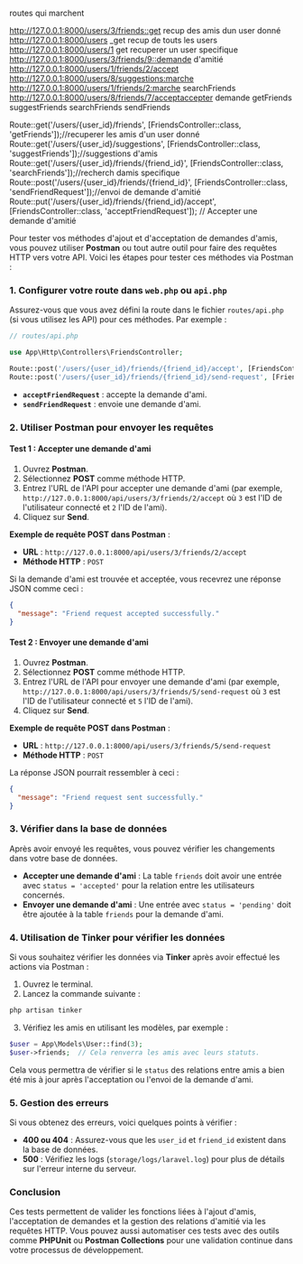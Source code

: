 routes qui marchent

http://127.0.0.1:8000/users/3/friends::get recup des amis dun user donné
http://127.0.0.1:8000/users  _get  recup de touts les users 
http://127.0.0.1:8000/users/1   get  recuperer un user specifique
http://127.0.0.1:8000/users/3/friends/9::demande d'amitié
http://127.0.0.1:8000/users/1/friends/2/accept
http://127.0.0.1:8000/users/8/suggestions:marche
http://127.0.0.1:8000/users/1/friends/2:marche searchFriends
http://127.0.0.1:8000/users/8/friends/7/acceptaccepter demande
getFriends
suggestFriends
searchFriends
sendFriends

Route::get('/users/{user_id}/friends', [FriendsController::class, 'getFriends']);//recuperer les amis d'un user donné
Route::get('/users/{user_id}/suggestions', [FriendsController::class, 'suggestFriends']);//suggestions d'amis
Route::get('/users/{user_id}/friends/{friend_id}', [FriendsController::class, 'searchFriends']);//recherch damis specifique
Route::post('/users/{user_id}/friends/{friend_id}', 
[FriendsController::class, 'sendFriendRequest']);//envoi de demande d'amitié
Route::put('/users/{user_id}/friends/{friend_id}/accept',
 [FriendsController::class, 'acceptFriendRequest']); // Accepter une demande d'amitié

Pour tester vos méthodes d'ajout et d'acceptation de demandes d'amis, vous pouvez utiliser **Postman** ou tout autre outil pour faire des requêtes HTTP vers votre API. Voici les étapes pour tester ces méthodes via Postman :

### 1. **Configurer votre route dans `web.php` ou `api.php`**

Assurez-vous que vous avez défini la route dans le fichier `routes/api.php` (si vous utilisez les API) pour ces méthodes. Par exemple :

```php
// routes/api.php

use App\Http\Controllers\FriendsController;

Route::post('/users/{user_id}/friends/{friend_id}/accept', [FriendsController::class, 'acceptFriendRequest']);
Route::post('/users/{user_id}/friends/{friend_id}/send-request', [FriendsController::class, 'sendFriendRequest']);
```

- **`acceptFriendRequest`** : accepte la demande d'ami.
- **`sendFriendRequest`** : envoie une demande d'ami.

### 2. **Utiliser Postman pour envoyer les requêtes**

#### Test 1 : Accepter une demande d'ami

1. Ouvrez **Postman**.
2. Sélectionnez **POST** comme méthode HTTP.
3. Entrez l'URL de l'API pour accepter une demande d'ami (par exemple, `http://127.0.0.1:8000/api/users/3/friends/2/accept` où `3` est l'ID de l'utilisateur connecté et `2` l'ID de l'ami).
4. Cliquez sur **Send**.

**Exemple de requête POST dans Postman** :
- **URL** : `http://127.0.0.1:8000/api/users/3/friends/2/accept`
- **Méthode HTTP** : `POST`

Si la demande d'ami est trouvée et acceptée, vous recevrez une réponse JSON comme ceci :

```json
{
  "message": "Friend request accepted successfully."
}
```

#### Test 2 : Envoyer une demande d'ami

1. Ouvrez **Postman**.
2. Sélectionnez **POST** comme méthode HTTP.
3. Entrez l'URL de l'API pour envoyer une demande d'ami (par exemple, `http://127.0.0.1:8000/api/users/3/friends/5/send-request` où `3` est l'ID de l'utilisateur connecté et `5` l'ID de l'ami).
4. Cliquez sur **Send**.

**Exemple de requête POST dans Postman** :
- **URL** : `http://127.0.0.1:8000/api/users/3/friends/5/send-request`
- **Méthode HTTP** : `POST`

La réponse JSON pourrait ressembler à ceci :

```json
{
  "message": "Friend request sent successfully."
}
```

### 3. **Vérifier dans la base de données**

Après avoir envoyé les requêtes, vous pouvez vérifier les changements dans votre base de données.

- **Accepter une demande d'ami** : La table `friends` doit avoir une entrée avec `status = 'accepted'` pour la relation entre les utilisateurs concernés.
- **Envoyer une demande d'ami** : Une entrée avec `status = 'pending'` doit être ajoutée à la table `friends` pour la demande d'ami.

### 4. **Utilisation de Tinker pour vérifier les données**

Si vous souhaitez vérifier les données via **Tinker** après avoir effectué les actions via Postman :

1. Ouvrez le terminal.
2. Lancez la commande suivante :

```bash
php artisan tinker
```

3. Vérifiez les amis en utilisant les modèles, par exemple :

```php
$user = App\Models\User::find(3);
$user->friends;  // Cela renverra les amis avec leurs statuts.
```

Cela vous permettra de vérifier si le `status` des relations entre amis a bien été mis à jour après l'acceptation ou l'envoi de la demande d'ami.

### 5. **Gestion des erreurs**

Si vous obtenez des erreurs, voici quelques points à vérifier :
- **400 ou 404** : Assurez-vous que les `user_id` et `friend_id` existent dans la base de données.
- **500** : Vérifiez les logs (`storage/logs/laravel.log`) pour plus de détails sur l'erreur interne du serveur.

### Conclusion

Ces tests permettent de valider les fonctions liées à l'ajout d'amis, l'acceptation de demandes et la gestion des relations d'amitié via les requêtes HTTP. Vous pouvez aussi automatiser ces tests avec des outils comme **PHPUnit** ou **Postman Collections** pour une validation continue dans votre processus de développement.